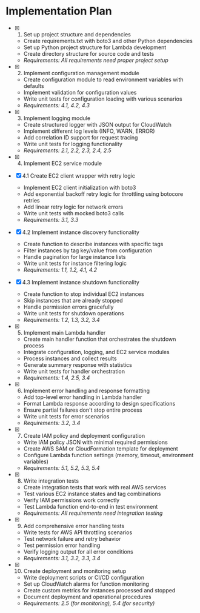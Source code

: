 # Implementation Plan

- [x] 1. Set up project structure and dependencies
  - Create requirements.txt with boto3 and other Python dependencies
  - Set up Python project structure for Lambda development
  - Create directory structure for source code and tests
  - _Requirements: All requirements need proper project setup_

- [x] 2. Implement configuration management module
  - Create configuration module to read environment variables with defaults
  - Implement validation for configuration values
  - Write unit tests for configuration loading with various scenarios
  - _Requirements: 4.1, 4.2, 4.3_

- [x] 3. Implement logging module
  - Create structured logger with JSON output for CloudWatch
  - Implement different log levels (INFO, WARN, ERROR)
  - Add correlation ID support for request tracing
  - Write unit tests for logging functionality
  - _Requirements: 2.1, 2.2, 2.3, 2.4, 2.5_

- [x] 4. Implement EC2 service module
- [x] 4.1 Create EC2 client wrapper with retry logic
  - Implement EC2 client initialization with boto3
  - Add exponential backoff retry logic for throttling using botocore retries
  - Add linear retry logic for network errors
  - Write unit tests with mocked boto3 calls
  - _Requirements: 3.1, 3.3_

- [x] 4.2 Implement instance discovery functionality
  - Create function to describe instances with specific tags
  - Filter instances by tag key/value from configuration
  - Handle pagination for large instance lists
  - Write unit tests for instance filtering logic
  - _Requirements: 1.1, 1.2, 4.1, 4.2_

- [x] 4.3 Implement instance shutdown functionality
  - Create function to stop individual EC2 instances
  - Skip instances that are already stopped
  - Handle permission errors gracefully
  - Write unit tests for shutdown operations
  - _Requirements: 1.2, 1.3, 3.2, 3.4_

- [x] 5. Implement main Lambda handler
  - Create main handler function that orchestrates the shutdown process
  - Integrate configuration, logging, and EC2 service modules
  - Process instances and collect results
  - Generate summary response with statistics
  - Write unit tests for handler orchestration
  - _Requirements: 1.4, 2.5, 3.4_

- [x] 6. Implement error handling and response formatting
  - Add top-level error handling in Lambda handler
  - Format Lambda response according to design specifications
  - Ensure partial failures don't stop entire process
  - Write unit tests for error scenarios
  - _Requirements: 3.2, 3.4_

- [x] 7. Create IAM policy and deployment configuration
  - Write IAM policy JSON with minimal required permissions
  - Create AWS SAM or CloudFormation template for deployment
  - Configure Lambda function settings (memory, timeout, environment variables)
  - _Requirements: 5.1, 5.2, 5.3, 5.4_

- [x] 8. Write integration tests
  - Create integration tests that work with real AWS services
  - Test various EC2 instance states and tag combinations
  - Verify IAM permissions work correctly
  - Test Lambda function end-to-end in test environment
  - _Requirements: All requirements need integration testing_

- [x] 9. Add comprehensive error handling tests
  - Write tests for AWS API throttling scenarios
  - Test network failure and retry behavior
  - Test permission error handling
  - Verify logging output for all error conditions
  - _Requirements: 3.1, 3.2, 3.3, 3.4_

- [x] 10. Create deployment and monitoring setup
  - Write deployment scripts or CI/CD configuration
  - Set up CloudWatch alarms for function monitoring
  - Create custom metrics for instances processed and stopped
  - Document deployment and operational procedures
  - _Requirements: 2.5 (for monitoring), 5.4 (for security)_